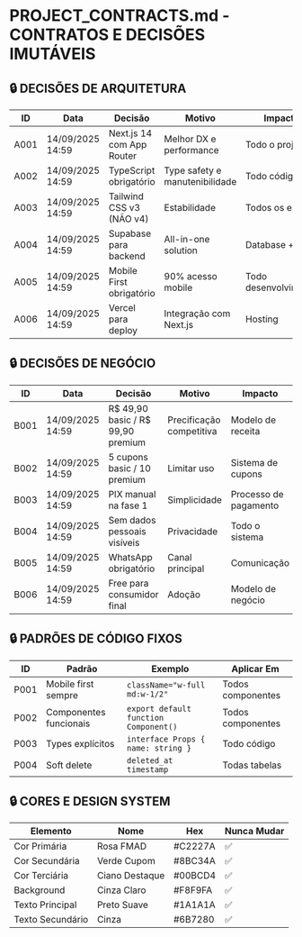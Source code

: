 # PROJECT_CONTRACTS.md - CONTRATOS E DECISÕES IMUTÁVEIS
<!-- APPEND ONLY - NUNCA EDITAR OU DELETAR LINHAS ANTERIORES -->

## 🔒 DECISÕES DE ARQUITETURA
| ID | Data | Decisão | Motivo | Impacto | Autor |
|----|------|---------|---------|---------|--------|
| A001 | 14/09/2025 14:59 | Next.js 14 com App Router | Melhor DX e performance | Todo o projeto | GP |
| A002 | 14/09/2025 14:59 | TypeScript obrigatório | Type safety e manutenibilidade | Todo código | GP |
| A003 | 14/09/2025 14:59 | Tailwind CSS v3 (NÃO v4) | Estabilidade | Todos os estilos | GP |
| A004 | 14/09/2025 14:59 | Supabase para backend | All-in-one solution | Database + Auth | GP |
| A005 | 14/09/2025 14:59 | Mobile First obrigatório | 90% acesso mobile | Todo desenvolvimento | Product Owner |
| A006 | 14/09/2025 14:59 | Vercel para deploy | Integração com Next.js | Hosting | GP |

## 🔒 DECISÕES DE NEGÓCIO
| ID | Data | Decisão | Motivo | Impacto | Autor |
|----|------|---------|---------|---------|--------|
| B001 | 14/09/2025 14:59 | R$ 49,90 basic / R$ 99,90 premium | Precificação competitiva | Modelo de receita | Product Owner |
| B002 | 14/09/2025 14:59 | 5 cupons basic / 10 premium | Limitar uso | Sistema de cupons | Product Owner |
| B003 | 14/09/2025 14:59 | PIX manual na fase 1 | Simplicidade | Processo de pagamento | Product Owner |
| B004 | 14/09/2025 14:59 | Sem dados pessoais visíveis | Privacidade | Todo o sistema | Product Owner |
| B005 | 14/09/2025 14:59 | WhatsApp obrigatório | Canal principal | Comunicação | Product Owner |
| B006 | 14/09/2025 14:59 | Free para consumidor final | Adoção | Modelo de negócio | Product Owner |

## 🔒 PADRÕES DE CÓDIGO FIXOS
| ID | Padrão | Exemplo | Aplicar Em |
|----|---------|---------|------------|
| P001 | Mobile first sempre | `className="w-full md:w-1/2"` | Todos componentes |
| P002 | Componentes funcionais | `export default function Component()` | Todos componentes |
| P003 | Types explícitos | `interface Props { name: string }` | Todo código |
| P004 | Soft delete | `deleted_at timestamp` | Todas tabelas |

## 🔒 CORES E DESIGN SYSTEM
| Elemento | Nome | Hex | Nunca Mudar |
|----------|------|-----|-------------|
| Cor Primária | Rosa FMAD | #C2227A | ✅ |
| Cor Secundária | Verde Cupom | #8BC34A | ✅ |
| Cor Terciária | Ciano Destaque | #00BCD4 | ✅ |
| Background | Cinza Claro | #F8F9FA | ✅ |
| Texto Principal | Preto Suave | #1A1A1A | ✅ |
| Texto Secundário | Cinza | #6B7280 | ✅ |